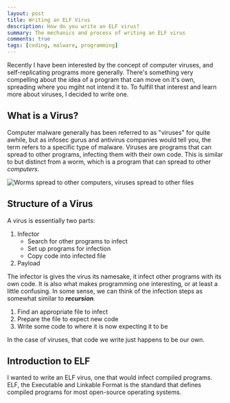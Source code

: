 ```yaml
---
layout: post
title: Writing an ELF Virus
description: How do you write an ELF virus?
summary: The mechanics and process of writing an ELF virus
comments: true
tags: [coding, malware, programming]
---
```


Recently I have been interested by the concept of computer viruses, and self-replicating programs more generally. There's something very compelling about the idea of a program that can move on it's own, spreading where you mgiht not intend it to. To fulfill that interest and learn more about viruses, I decided to write one.

## What is a Virus?

Computer malware generally has been referred to as "viruses" for quite awhile, but as infosec gurus and antivirus companies would tell you, the term refers to a specific type of malware. Viruses are programs that can spread to other programs, infecting them with their own code. This is similar to but distinct from a worm, which is a program that can spread to other *computers*. 

![Worms spread to other computers, viruses spread to other files](/assets/img/virusvworm.jpg)


## Structure of a Virus

A virus is essentially two parts:

1. Infector
	- Search for other programs to infect
	- Set up programs for infection
	- Copy code into infected file
2. Payload

The infector is gives the virus its namesake, it infect other programs with its own code. It is also what makes programming one interesting, or at least a little confusing. In some sense, we can think of the infection steps as somewhat similar to ***recursion***.


1. Find an appropriate file to infect
2. Prepare the file to expect new code
3. Write some code to where it is now expecting it to be

In the case of viruses, that code we write just happens to be our own.


## Introduction to ELF

I wanted to write an ELF virus, one that would infect compiled programs. ELF, the Executable and Linkable Format is the standard that defines compiled programs for most open-source operating systems. 
